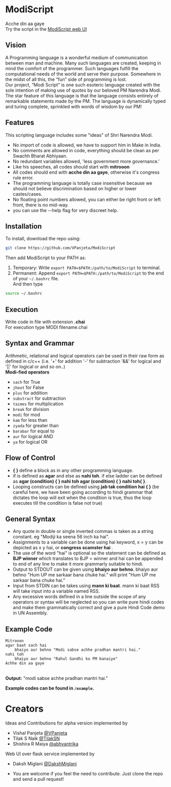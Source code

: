 # ModiScript
Acche din aa gaye  
Try the script in the [ModiScript web UI](https://modiscript.netlify.com/)  

## Vision
A Programming language is a wonderful medium of communication between man and machine. Many such languages are created, keeping in mind the comfort of the programmer. Such languages fulfill the computational needs of the world and serve their purpose. Somewhere in the midst of all this, the “fun” side of programming is lost. <br/>
Our project, “Modi Script” is one such esoteric language created with the sole intention of making use of quotes by our beloved PM Narendra Modi. The star feature of this language is that the language consists entirely of remarkable statements made by the PM. The language is dynamically typed and turing complete, sprinkled with words of wisdom by our PM! <br/>

## Features
This scripting language includes some "ideas" of Shri Narendra Modi. <br/>
* No import of code is allowed, we have to support him in Make in India.<br/>
* No comments are allowed in code, everything should be clean as per Swachh Bharat Abhiyaan. <br/>
* No redundant variables allowed, 'less government more governance.' <br/>
* Like his speeches, all codes should start with <strong>mitrooon</strong> <br/>
* All codes should end with <strong>acche din aa gaye</strong>, otherwise it's congress rule error.<br/>
* The programming language is totally case insensitive because we should not believe discrimination based on higher or lower castes/cases. <br/>
* No floating point numbers allowed, you can either be right front or left front, there is no mid-way.<br/>
* you can use the --help flag for very discreet help.


## Installation
To install, download the repo using: <br/>
```bash
git clone https://github.com/VPanjeta/ModiScript
```
Then add ModiScript to your PATH as:<br/>
1. Temporary: Write `export PATH=$PATH:/path/to/ModiScript` to terminal. <br/>
2. Permanent: Append `export PATH=$PATH:/path/to/ModiScript` to the end of your `~/.bashrc` file.<br/>
And then type
```bash
source ~/.bashrc
```
## Execution
Write code in file with extension <strong>.chai</strong><br/>
For execution type MODI filename.chai <br/>

## Syntax and Grammar
Arithmetic, relational and logical operators can be used in their raw form as defined in c/c++ (i.e. '+' for addition '-' for subtraction '&&' for logical and '||' for logical or and so on..) <br/>
<strong>Modi-fied operators</strong><br/>
* `sach` for True <br/>
* `jhoot` for False <br/>
* `plus` for addition <br/>
* `substract` for subtraction <br/>
* `taimes` for multiplication <br/>
* `break` for division <br/>
* `modi` for mod <br/>
* `kam` for less than <br/>
* `zyada` for greater than <br/>
* `barabar` for equal to <br/>
* `aur` for logical AND <br/>
* `ya` for logical OR <br/>

## Flow of Control
* <strong> { } </strong> define a block as in any other programming language. <br/>
* if is defined as <strong>agar</strong> and else as <strong>nahi toh</strong>. if else ladder can be defined as <strong>agar (condition) { } nahi toh agar (condition) { } nahi toh{ }</strong>.
* Looping constructs can be defined using <strong>jab tak condition hai { } </strong> (be careful here, we have been going according to hindi grammar that dictates the loop will exit when the condition is true, thus the loop executes till the condition is false not true) <br/>

## General Syntax
* Any quote in double or single inverted commas is taken as a string constant. eg "Modiji ka seena 56 inch ka hai". <br/>
* Assignments to a variable can be done using hai keyword, x = y can be depicted as x y hai, or <strong>congress scamster hai </strong>. <br/>
* The use of the word "hai" is optional so the statement can be defined as <strong>BJP winner </strong> which translates to BJP = winner and hai can be appended to end of any line to make it more grammarly suitable to hindi. <br/>
* Output to STDOUT can be given using <strong>bhaiyo aur behno</strong>. bhaiyo aur behno "Hum UP me sarkaar bana chuke hai." will print "Hum UP me sarkaar bana chuke hai." <br/>
* Input from STDIN can be takes using <strong>mann ki baat</strong>. mann ki baat RSS will take input into a variable named RSS. <br/>
* Any excessive words defined in a line outside the scope of any operators or syntax will be neglected so you can write pure hindi codes and make them grammatically correct and give a pure Hindi Code demo in UN Assembly. <br/>

## Example Code
```
Mitrooon
agar baat sach hai
    bhaiyo aur behno "Modi sabse achhe pradhan mantri hai."
nahi toh
    bhaiyo aur behno "Rahul Gandhi ko PM banaiye"
Achhe din aa gaye
```
<br/>
<strong>Output:</strong>
"modi sabse achhe pradhan mantri hai."

<strong>Example codes can be found in `/example`.</strong>

# Creators
Ideas and Contributions for alpha version implemented by <br/>
* Vishal Panjeta [@VPanjeta](https://vpanjeta.github.io) <br/>
* Tilak S Naik [@TilakSN](https://github.com/TilakSN) <br/>
* Shishira R Maiya [@abhyantrika](https://github.com/abhyantrika) <br/>

Web UI over flask service implemented by <br/>
* Daksh Miglani [@DakshMiglani](https://github.com/DakshMiglani)

* You are welcome if you feel the need to contribute. Just clone the repo and send a pull request!
